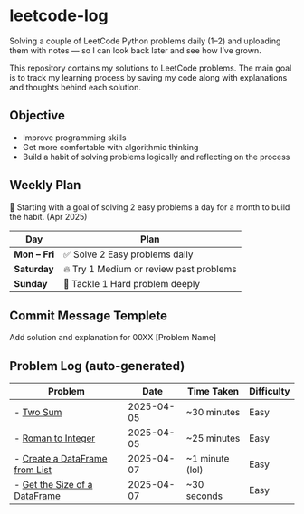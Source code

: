 # leetcode-log

Solving a couple of LeetCode Python problems daily (1–2) and uploading them with notes — so I can look back later and see how I’ve grown.

This repository contains my solutions to LeetCode problems.
The main goal is to track my learning process by saving my code along with explanations and thoughts behind each solution.

## Objective

- Improve programming skills
- Get more comfortable with algorithmic thinking
- Build a habit of solving problems logically and reflecting on the process

## Weekly Plan

📌 Starting with a goal of solving 2 easy problems a day for a month to build the habit. (Apr 2025)

| Day            | Plan                                      |
|----------------|-------------------------------------------|
| **Mon – Fri**  | ✅ Solve 2 Easy problems daily            |
| **Saturday**   | 🔥 Try 1 Medium or review past problems   |
| **Sunday**     | 🧠 Tackle 1 Hard problem deeply            |

## Commit Message Templete
Add solution and explanation for 00XX [Problem Name]


## Problem Log (auto-generated)

<!-- PROBLEM_LIST_START -->
Problem | Date | Time Taken | Difficulty
--- | --- | --- | ---
- [Two Sum](easy/0001-two-sum.md) | 2025-04-05 | ~30 minutes | Easy
- [Roman to Integer](easy/0013-roman-to-integer.md) | 2025-04-05 | ~25 minutes | Easy
- [Create a DataFrame from List](easy/2877-create-a-dataFrame-from-list.md) | 2025-04-07 | ~1 minute (lol) | Easy
- [Get the Size of a DataFrame](easy/2878-size-of-df.md) | 2025-04-07 | ~30 seconds | Easy
<!-- PROBLEM_LIST_END -->



